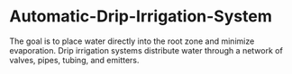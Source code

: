 # Automatic-Drip-Irrigation-System
The goal is to place water directly into the root zone and minimize evaporation. Drip irrigation systems distribute water through a network of valves, pipes, tubing, and emitters.
